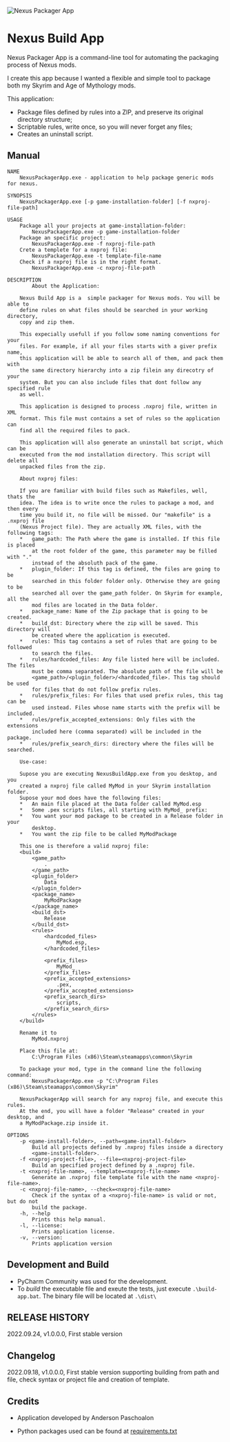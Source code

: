 ![Nexus Packager App](./Doc/logofull.png)

# Nexus Build App

Nexus Packager App is a command-line tool for automating the packaging process of Nexus mods.

I create this app because I wanted a flexible and simple tool to package both my Skyrim and Age of Mythology mods.

This application:

* Package files defined by rules into a ZIP, and preserve its original directory structure;
* Scriptable rules, write once, so you will never forget any files;
* Creates an uninstall script. 


## Manual

```
NAME
    NexusPackagerApp.exe - application to help package generic mods for nexus.

SYNOPSIS
    NexusPackagerApp.exe [-p game-installation-folder] [-f nxproj-file-path]

USAGE
    Package all your projects at game-installation-folder:
        NexusPackagerApp.exe -p game-installation-folder
    Package an specific project:
        NexusPackagerApp.exe -f nxproj-file-path
    Crete a templete for a nxproj file:
        NexusPackagerApp.exe -t template-file-name
    Check if a nxproj file is in the right format.
        NexusPackagerApp.exe -c nxproj-file-path

DESCRIPTION
        About the Application:

    Nexus Build App is a  simple packager for Nexus mods. You will be able to
    define rules on what files should be searched in your working directory,
    copy and zip them.

    This expecially usefull if you follow some naming conventions for your
    files. For example, if all your files starts with a giver prefix name,
    this application will be able to search all of them, and pack them with
    the same directory hierarchy into a zip filein any direcotry of your
    system. But you can also include files that dont follow any specified rule
    as well.

    This application is designed to process .nxproj file, written in XML
    format. This file must contains a set of rules so the application can
    find all the required files to pack.

    This application will also generate an uninstall bat script, which can be
    executed from the mod installation directory. This script will delete all
    unpacked files from the zip.

    About nxproj files:

    If you are familiar with build files such as Makefiles, well, thats the
    idea. The idea is to write once the rules to package a mod, and then every
    time you build it, no file will be missed. Our "makefile" is a .nxproj file
    (Nexus Project file). They are actually XML files, with the following tags:
    *   game_path: The Path where the game is installed. If this file is placed
        at the root folder of the game, this parameter may be filled with "."
        instead of the absoluth pack of the game.
    *   plugin_folder: If this tag is defined, the files are going to be
        searched in this folder folder only. Otherwise they are going to be
        searched all over the game_path folder. On Skyrim for example, all the
        mod files are located in the Data folder.
    *   package_name: Name of the Zip package that is going to be created.
    *   build_dst: Directory where the zip will be saved. This directory will
        be created where the application is executed.
    *   rules: This tag contains a set of rules that are going to be followed
        to search the files.
    *   rules/hardcoded_files: Any file listed here will be included. The files
        must be comma separated. The absolute path of the file will be
        <game_path>/<plugin_folder>/<hardcoded_file>. This tag should be used
        for files that do not follow prefix rules.
    *   rules/prefix_files: For files that used prefix rules, this tag can be
        used instead. Files whose name starts with the prefix will be included.
    *   rules/prefix_accepted_extensions: Only files with the extensions
        included here (comma separated) will be included in the package.
    *   rules/prefix_search_dirs: directory where the files will be searched.

    Use-case:

    Supose you are executing NexusBuildApp.exe from you desktop, and you
    created a nxproj file called MyMod in your Skyrim installation folder.
    Supose your mod does have the following files:
    *   An main file placed at the Data folder called MyMod.esp
    *   Some .pex scripts files, all starting with MyMod_ prefix:
    *   You want your mod package to be created in a Release folder in your
        desktop.
    *   You want the zip file to be called MyModPackage
    
    This one is therefore a valid nxproj file:
    <build>
        <game_path>
            .
        </game_path>
        <plugin_folder>
            Data
        </plugin_folder>
        <package_name>
            MyModPackage
        </package_name>
        <build_dst>
            Release
        </build_dst>
        <rules>
            <hardcoded_files>
                MyMod.esp,
            </hardcoded_files>

            <prefix_files>
                MyMod_
            </prefix_files>
            <prefix_accepted_extensions>
                .pex,
            </prefix_accepted_extensions>
            <prefix_search_dirs>
                scripts,
            </prefix_search_dirs>
        </rules>
    </build>

    Rename it to
        MyMod.nxproj

    Place this file at:
        C:\Program Files (x86)\Steam\steamapps\common\Skyrim

    To package your mod, type in the command line the following command:
        NexusPackagerApp.exe -p "C:\Program Files (x86)\Steam\steamapps\common\Skyrim"

    NexusPackagerApp will search for any nxproj file, and execute this rules.
    At the end, you will have a folder "Release" created in your desktop, and
    a MyModPackage.zip inside it.

OPTIONS
    -p <game-install-folder>, --path=<game-install-folder>
        Build all projects defined by .nxproj files inside a directory
        <game-install-folder>.
    -f <nxproj-project-file>, --file=<nxproj-project-file>
        Build an specified project defined by a .nxproj file.
    -t <nxproj-file-name>, --template=<nxproj-file-name>
        Generate an .nxproj file template file with the name <nxproj-file-name>.
    -c <nxproj-file-name>, --check=<nxproj-file-name>
        Check if the syntax of a <nxproj-file-name> is valid or not, but do not
        build the package.
    -h, --help
        Prints this help manual.
    -l, --license:
        Prints application license.
    -v, --version:
        Prints application version

```


## Development and Build

* PyCharm Community was used for the development.
* To *build* the executable file and exeute the tests, just execute `.\build-app.bat`. The binary file will be located at `.\dist\`


## RELEASE HISTORY

2022.09.24, v1.0.0.0, First stable version


## Changelog

2022.09.18, v1.0.0.0, First stable version supporting building from path and file, check syntax or project file and creation of template. 


## Credits

* Application developed by Anderson Paschoalon

* Python packages used can be found at [requirements.txt](requirements.txt)


